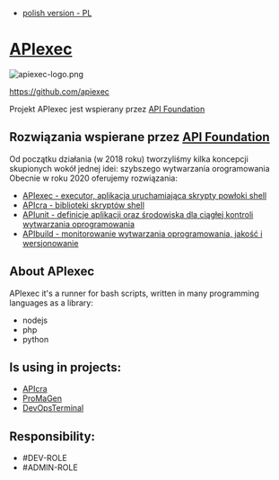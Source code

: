 + [polish version - PL](https://www.apiexec.com/README_PL.html)

# [APIexec](http://www.apiexec.com)

![apiexec-logo.png](https://logo.apiexec.com/apiexec-logo.png)

https://github.com/apiexec

Projekt APIexec jest wspierany przez [API Foundation](https://apifoundation.com)

## Rozwiązania wspierane przez [API Foundation](https://apifoundation.com)

Od początku działania (w 2018 roku) tworzyliśmy kilka koncepcji skupionych wokół jednej idei: szybszego wytwarzania orogramowania
Obecnie w roku 2020 oferujemy rozwiązania:

+ [APIexec - executor, aplikacja uruchamiająca skrypty powłoki shell](https://apiexec.com)
+ [APIcra - biblioteki skryptów shell](https://apicra.com)
+ [APIunit - definicje aplikacji oraz środowiska dla ciągłej kontroli wytwarzania oprogramowania](https://APIunit.com)
+ [APIbuild - monitorowanie wytwarzania oprogramowania, jakość i wersjonowanie ](https://apibuild.com)

## About APIexec

APIexec it's a runner for bash scripts, written in many programming languages as a library:
+ nodejs
+ php
+ python

## Is using in projects:
+ [APIcra](https://apicra.com)
+ [ProMaGen](https://www.promagen.com/)
+ [DevOpsTerminal](https://docs.devopsterminal.com/)

## Responsibility:
+ #DEV-ROLE
+ #ADMIN-ROLE
